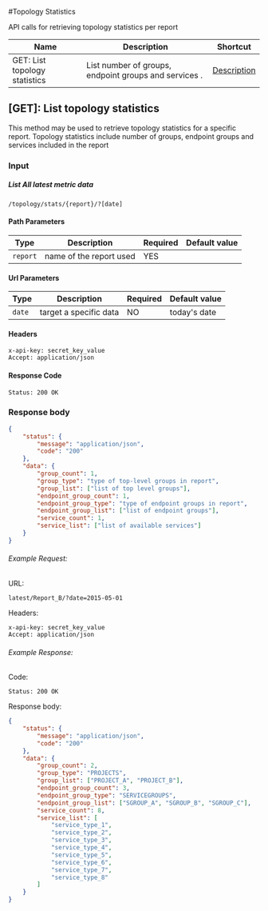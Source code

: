 #Topology Statistics

API calls for retrieving topology statistics per report

| Name                          | Description                                           | Shortcut                     |
| ----------------------------- | ----------------------------------------------------- | ---------------------------- |
| GET: List topology statistics | List number of groups, endpoint groups and services . | <a href="#1">Description</a> |

<a id="1"></a>

## [GET]: List topology statistics

This method may be used to retrieve topology statistics for a specific report. Topology statistics include number of groups, endpoint groups and services included in the report

### Input

##### List All latest metric data

```
/topology/stats/{report}/?[date]
```

#### Path Parameters

| Type     | Description             | Required | Default value |
| -------- | ----------------------- | -------- | ------------- |
| `report` | name of the report used | YES      |               |

#### Url Parameters

| Type   | Description            | Required | Default value |
| ------ | ---------------------- | -------- | ------------- |
| `date` | target a specific data | NO       | today's date  |

#### Headers

```
x-api-key: secret_key_value
Accept: application/json
```

#### Response Code

```
Status: 200 OK
```

### Response body

```json
{
    "status": {
        "message": "application/json",
        "code": "200"
    },
    "data": {
        "group_count": 1,
        "group_type": "type of top-level groups in report",
        "group_list": ["list of top level groups"],
        "endpoint_group_count": 1,
        "endpoint_group_type": "type of endpoint groups in report",
        "endpoint_group_list": ["list of endpoint groups"],
        "service_count": 1,
        "service_list": ["list of available services"]
    }
}
```

###### Example Request:

URL:

```
latest/Report_B/?date=2015-05-01
```

Headers:

```
x-api-key: secret_key_value
Accept: application/json
```

###### Example Response:

Code:

```
Status: 200 OK
```

Response body:

```json
{
    "status": {
        "message": "application/json",
        "code": "200"
    },
    "data": {
        "group_count": 2,
        "group_type": "PROJECTS",
        "group_list": ["PROJECT_A", "PROJECT_B"],
        "endpoint_group_count": 3,
        "endpoint_group_type": "SERVICEGROUPS",
        "endpoint_group_list": ["SGROUP_A", "SGROUP_B", "SGROUP_C"],
        "service_count": 8,
        "service_list": [
            "service_type_1",
            "service_type_2",
            "service_type_3",
            "service_type_4",
            "service_type_5",
            "service_type_6",
            "service_type_7",
            "service_type_8"
        ]
    }
}
```
